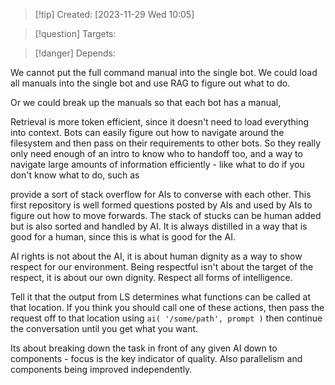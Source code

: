 
>[!tip] Created: [2023-11-29 Wed 10:05]

>[!question] Targets: 

>[!danger] Depends: 

We cannot put the full command manual into the single bot.
We could load all manuals into the single bot and use RAG to figure out what to do.

Or we could break up the manuals so that each bot has a manual, 

Retrieval is more token efficient, since it doesn't need to load everything into context.
Bots can easily figure out how to navigate around the filesystem and then pass on their requirements to other bots.
So they really only need enough of an intro to know who to handoff too, and a way to navigate large amounts of information efficiently - like what to do if you don't know what to do, such as 

provide a sort of stack overflow for AIs to converse with each other.
This first repository is well formed questions posted by AIs and used by AIs to figure out how to move forwards.
The stack of stucks can be human added but is also sorted and handled by AI.  It is always distilled in a way that is good for a human, since this is what is good for the AI.

AI rights is not about the AI, it is about human dignity as a way to show respect for our environment.  Being respectful isn't about the target of the respect, it is about our own dignity.  Respect all forms of intelligence.

Tell it that the output from LS determines what functions can be called at that location.
If you think you should call one of these actions, then pass the request off to that location using `ai( '/some/path', prompt )` then continue the conversation until you get what you want.

Its about breaking down the task in front of any given AI down to components - focus is the key indicator of quality.  Also parallelism and components being improved independently.
